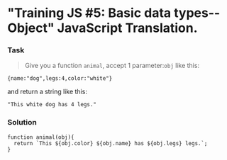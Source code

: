 # "Training JS #5: Basic data types--Object" JavaScript Translation. #


### Task

>Give you a function ```animal```, accept 1 parameter:```obj``` like this:

```
{name:"dog",legs:4,color:"white"}
``` 

and return a string like this:

```
"This white dog has 4 legs."
```
>

### Solution

```
function animal(obj){
  return `This ${obj.color} ${obj.name} has ${obj.legs} legs.`;
}
```
